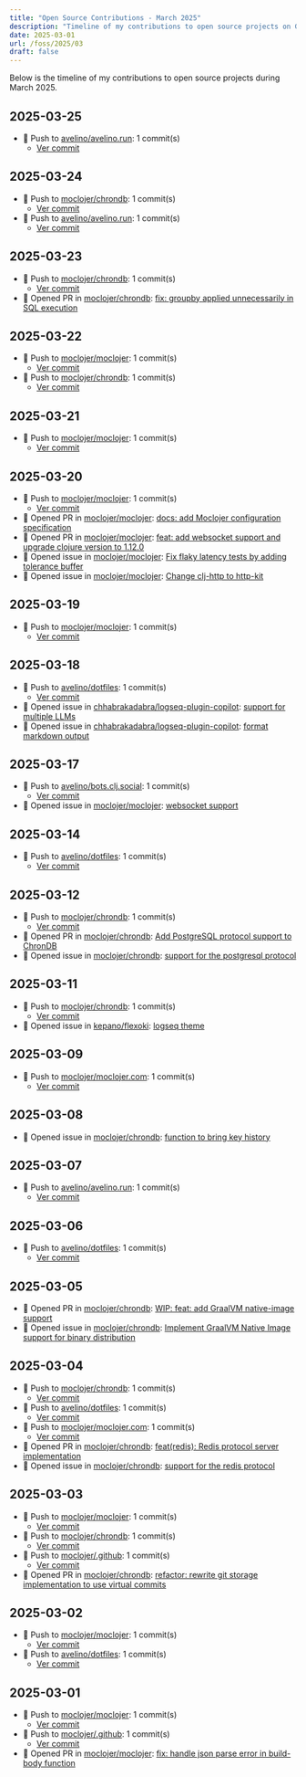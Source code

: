 ```yaml
---
title: "Open Source Contributions - March 2025"
description: "Timeline of my contributions to open source projects on GitHub during March 2025."
date: 2025-03-01
url: /foss/2025/03
draft: false
---
```


Below is the timeline of my contributions to open source projects during March 2025.

## 2025-03-25

- 🔨 Push to [avelino/avelino.run](https://github.com/avelino/avelino.run): 1 commit(s)
  - [Ver commit](https://github.com/avelino?tab=overview&from=2025-03-01&to=2025-03-31)

## 2025-03-24

- 🔨 Push to [moclojer/chrondb](https://github.com/moclojer/chrondb): 1 commit(s)
  - [Ver commit](https://github.com/avelino?tab=overview&from=2025-03-01&to=2025-03-31)
- 🔨 Push to [avelino/avelino.run](https://github.com/avelino/avelino.run): 1 commit(s)
  - [Ver commit](https://github.com/avelino?tab=overview&from=2025-03-01&to=2025-03-31)

## 2025-03-23

- 🔨 Push to [moclojer/chrondb](https://github.com/moclojer/chrondb): 1 commit(s)
  - [Ver commit](https://github.com/avelino?tab=overview&from=2025-03-01&to=2025-03-31)
- 🔀 Opened PR in [moclojer/chrondb](https://github.com/moclojer/chrondb): [fix: groupby applied unnecessarily in SQL execution](https://github.com/moclojer/chrondb/pull/17)

## 2025-03-22

- 🔨 Push to [moclojer/moclojer](https://github.com/moclojer/moclojer): 1 commit(s)
  - [Ver commit](https://github.com/avelino?tab=overview&from=2025-03-01&to=2025-03-31)
- 🔨 Push to [moclojer/chrondb](https://github.com/moclojer/chrondb): 1 commit(s)
  - [Ver commit](https://github.com/avelino?tab=overview&from=2025-03-01&to=2025-03-31)

## 2025-03-21

- 🔨 Push to [moclojer/moclojer](https://github.com/moclojer/moclojer): 1 commit(s)
  - [Ver commit](https://github.com/avelino?tab=overview&from=2025-03-01&to=2025-03-31)

## 2025-03-20

- 🔨 Push to [moclojer/moclojer](https://github.com/moclojer/moclojer): 1 commit(s)
  - [Ver commit](https://github.com/avelino?tab=overview&from=2025-03-01&to=2025-03-31)
- 🔀 Opened PR in [moclojer/moclojer](https://github.com/moclojer/moclojer): [docs: add Moclojer configuration specification](https://github.com/moclojer/moclojer/pull/319)
- 🔀 Opened PR in [moclojer/moclojer](https://github.com/moclojer/moclojer): [feat: add websocket support and upgrade clojure version to 1.12.0](https://github.com/moclojer/moclojer/pull/318)
- 🐛 Opened issue in [moclojer/moclojer](https://github.com/moclojer/moclojer): [Fix flaky latency tests by adding tolerance buffer](https://github.com/moclojer/moclojer/issues/321)
- 🐛 Opened issue in [moclojer/moclojer](https://github.com/moclojer/moclojer): [Change clj-http to http-kit](https://github.com/moclojer/moclojer/issues/320)

## 2025-03-19

- 🔨 Push to [moclojer/moclojer](https://github.com/moclojer/moclojer): 1 commit(s)
  - [Ver commit](https://github.com/avelino?tab=overview&from=2025-03-01&to=2025-03-31)

## 2025-03-18

- 🔨 Push to [avelino/dotfiles](https://github.com/avelino/dotfiles): 1 commit(s)
  - [Ver commit](https://github.com/avelino?tab=overview&from=2025-03-01&to=2025-03-31)
- 🐛 Opened issue in [chhabrakadabra/logseq-plugin-copilot](https://github.com/chhabrakadabra/logseq-plugin-copilot): [support for multiple LLMs](https://github.com/chhabrakadabra/logseq-plugin-copilot/issues/30)
- 🐛 Opened issue in [chhabrakadabra/logseq-plugin-copilot](https://github.com/chhabrakadabra/logseq-plugin-copilot): [format markdown output](https://github.com/chhabrakadabra/logseq-plugin-copilot/issues/29)

## 2025-03-17

- 🔨 Push to [avelino/bots.clj.social](https://github.com/avelino/bots.clj.social): 1 commit(s)
  - [Ver commit](https://github.com/avelino?tab=overview&from=2025-03-01&to=2025-03-31)
- 🐛 Opened issue in [moclojer/moclojer](https://github.com/moclojer/moclojer): [websocket support](https://github.com/moclojer/moclojer/issues/316)

## 2025-03-14

- 🔨 Push to [avelino/dotfiles](https://github.com/avelino/dotfiles): 1 commit(s)
  - [Ver commit](https://github.com/avelino?tab=overview&from=2025-03-01&to=2025-03-31)

## 2025-03-12

- 🔨 Push to [moclojer/chrondb](https://github.com/moclojer/chrondb): 1 commit(s)
  - [Ver commit](https://github.com/avelino?tab=overview&from=2025-03-01&to=2025-03-31)
- 🔀 Opened PR in [moclojer/chrondb](https://github.com/moclojer/chrondb): [Add PostgreSQL protocol support to ChronDB](https://github.com/moclojer/chrondb/pull/16)
- 🐛 Opened issue in [moclojer/chrondb](https://github.com/moclojer/chrondb): [support for the postgresql protocol](https://github.com/moclojer/chrondb/issues/15)

## 2025-03-11

- 🔨 Push to [moclojer/chrondb](https://github.com/moclojer/chrondb): 1 commit(s)
  - [Ver commit](https://github.com/avelino?tab=overview&from=2025-03-01&to=2025-03-31)
- 🐛 Opened issue in [kepano/flexoki](https://github.com/kepano/flexoki): [logseq theme](https://github.com/kepano/flexoki/issues/107)

## 2025-03-09

- 🔨 Push to [moclojer/moclojer.com](https://github.com/moclojer/moclojer.com): 1 commit(s)
  - [Ver commit](https://github.com/avelino?tab=overview&from=2025-03-01&to=2025-03-31)

## 2025-03-08

- 🐛 Opened issue in [moclojer/chrondb](https://github.com/moclojer/chrondb): [function to bring key history](https://github.com/moclojer/chrondb/issues/14)

## 2025-03-07

- 🔨 Push to [avelino/avelino.run](https://github.com/avelino/avelino.run): 1 commit(s)
  - [Ver commit](https://github.com/avelino?tab=overview&from=2025-03-01&to=2025-03-31)

## 2025-03-06

- 🔨 Push to [avelino/dotfiles](https://github.com/avelino/dotfiles): 1 commit(s)
  - [Ver commit](https://github.com/avelino?tab=overview&from=2025-03-01&to=2025-03-31)

## 2025-03-05

- 🔀 Opened PR in [moclojer/chrondb](https://github.com/moclojer/chrondb): [WIP: feat: add GraalVM native-image support](https://github.com/moclojer/chrondb/pull/13)
- 🐛 Opened issue in [moclojer/chrondb](https://github.com/moclojer/chrondb): [Implement GraalVM Native Image support for binary distribution](https://github.com/moclojer/chrondb/issues/12)

## 2025-03-04

- 🔨 Push to [moclojer/chrondb](https://github.com/moclojer/chrondb): 1 commit(s)
  - [Ver commit](https://github.com/avelino?tab=overview&from=2025-03-01&to=2025-03-31)
- 🔨 Push to [avelino/dotfiles](https://github.com/avelino/dotfiles): 1 commit(s)
  - [Ver commit](https://github.com/avelino?tab=overview&from=2025-03-01&to=2025-03-31)
- 🔨 Push to [moclojer/moclojer.com](https://github.com/moclojer/moclojer.com): 1 commit(s)
  - [Ver commit](https://github.com/avelino?tab=overview&from=2025-03-01&to=2025-03-31)
- 🔀 Opened PR in [moclojer/chrondb](https://github.com/moclojer/chrondb): [feat(redis): Redis protocol server implementation](https://github.com/moclojer/chrondb/pull/11)
- 🐛 Opened issue in [moclojer/chrondb](https://github.com/moclojer/chrondb): [support for the redis protocol](https://github.com/moclojer/chrondb/issues/10)

## 2025-03-03

- 🔨 Push to [moclojer/moclojer](https://github.com/moclojer/moclojer): 1 commit(s)
  - [Ver commit](https://github.com/avelino?tab=overview&from=2025-03-01&to=2025-03-31)
- 🔨 Push to [moclojer/chrondb](https://github.com/moclojer/chrondb): 1 commit(s)
  - [Ver commit](https://github.com/avelino?tab=overview&from=2025-03-01&to=2025-03-31)
- 🔨 Push to [moclojer/.github](https://github.com/moclojer/.github): 1 commit(s)
  - [Ver commit](https://github.com/avelino?tab=overview&from=2025-03-01&to=2025-03-31)
- 🔀 Opened PR in [moclojer/chrondb](https://github.com/moclojer/chrondb): [refactor: rewrite git storage implementation to use virtual commits](https://github.com/moclojer/chrondb/pull/9)

## 2025-03-02

- 🔨 Push to [moclojer/moclojer](https://github.com/moclojer/moclojer): 1 commit(s)
  - [Ver commit](https://github.com/avelino?tab=overview&from=2025-03-01&to=2025-03-31)
- 🔨 Push to [avelino/dotfiles](https://github.com/avelino/dotfiles): 1 commit(s)
  - [Ver commit](https://github.com/avelino?tab=overview&from=2025-03-01&to=2025-03-31)

## 2025-03-01

- 🔨 Push to [moclojer/moclojer](https://github.com/moclojer/moclojer): 1 commit(s)
  - [Ver commit](https://github.com/avelino?tab=overview&from=2025-03-01&to=2025-03-31)
- 🔨 Push to [moclojer/.github](https://github.com/moclojer/.github): 1 commit(s)
  - [Ver commit](https://github.com/avelino?tab=overview&from=2025-03-01&to=2025-03-31)
- 🔀 Opened PR in [moclojer/moclojer](https://github.com/moclojer/moclojer): [fix: handle json parse error in build-body function](https://github.com/moclojer/moclojer/pull/312)

